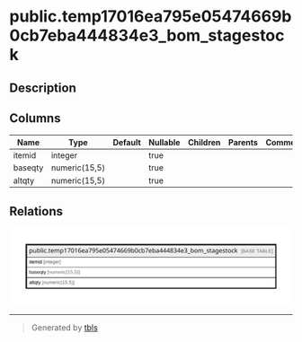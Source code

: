 # public.temp17016ea795e05474669b0cb7eba444834e3_bom_stagestock

## Description

## Columns

| Name | Type | Default | Nullable | Children | Parents | Comment |
| ---- | ---- | ------- | -------- | -------- | ------- | ------- |
| itemid | integer |  | true |  |  |  |
| baseqty | numeric(15,5) |  | true |  |  |  |
| altqty | numeric(15,5) |  | true |  |  |  |

## Relations

![er](public.temp17016ea795e05474669b0cb7eba444834e3_bom_stagestock.svg)

---

> Generated by [tbls](https://github.com/k1LoW/tbls)
